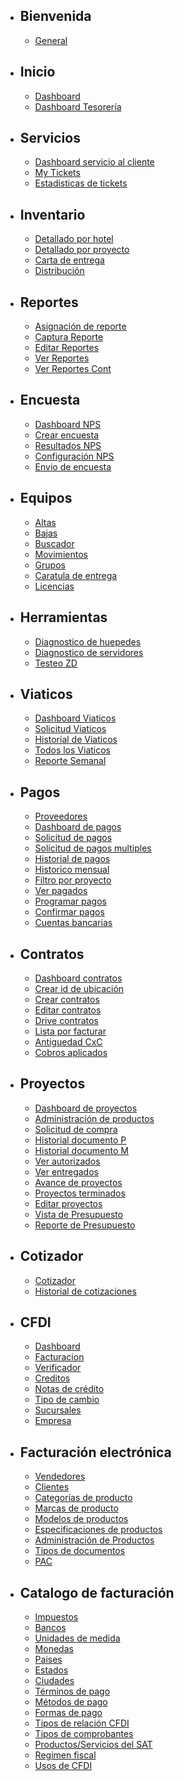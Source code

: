 - ## Bienvenida
    - [General](/{{route}}/{{version}}/overview)
- ## Inicio
    - [Dashboard](/{{route}}/{{version}}/home/dash)
    - [Dashboard Tesorería](/{{route}}/{{version}}/home/dash_finan)
- ## Servicios
    - [Dashboard servicio al cliente](/{{route}}/{{version}}/service/dashboardcust)
    - [My Tickets](/{{route}}/{{version}}/service/mytickets)
    - [Estadisticas de tickets](/{{route}}/{{version}}/service/statistics_tickets)
- ## Inventario
    - [Detallado por hotel](/{{route}}/{{version}}/inventory/detailed_hotel)
    - [Detallado por proyecto](/{{route}}/{{version}}/inventory/detailed_proyect)
    - [Carta de entrega](/{{route}}/{{version}}/inventory/detailed_cover)
    - [Distribución](/{{route}}/{{version}}/inventory/detailed_distribution)
- ## Reportes
    - [Asignación de reporte](/{{route}}/{{version}}/report/type_report)
    - [Captura Reporte](/{{route}}/{{version}}/report/individual)
    - [Editar Reportes](/{{route}}/{{version}}/report/edit_report)
    - [Ver Reportes](/{{route}}/{{version}}/report/viewreports)
    - [Ver Reportes Cont](/{{route}}/{{version}}/report/viewreportscont)
- ## Encuesta
    - [Dashboard NPS](/{{route}}/{{version}}/qualification/view_dashboard_survey_nps)
    - [Crear encuesta](/{{route}}/{{version}}/qualification/create_survey_admin)
    - [Resultados NPS](/{{route}}/{{version}}/qualification/survey_results)
    - [Configuración NPS](/{{route}}/{{version}}/qualification/configure_survey_admin_nps)
    - [Envio de encuesta](/{{route}}/{{version}}/qualification/configure_survey_admin_sit)
- ## Equipos
    - [Altas](/{{route}}/{{version}}/equipment/up_equipment)
    - [Bajas](/{{route}}/{{version}}/equipment/down_equipment)
    - [Buscador](/{{route}}/{{version}}/equipment/detailed_search)
    - [Movimientos](/{{route}}/{{version}}/equipment/move_equipment)
    - [Grupos](/{{route}}/{{version}}/equipment/group_equipment)
    - [Caratula de entrega](/{{route}}/{{version}}/equipment/cover_equipment_delivery)
    - [Licencias](/{{route}}/{{version}}/equipment/licences_equipment)
- ## Herramientas
    - [Diagnostico de huepedes](/{{route}}/{{version}}/tools/detailed_guest_review)
    - [Diagnostico de servidores](/{{route}}/{{version}}/tools/detailed_server_review)
    - [Testeo ZD](/{{route}}/{{version}}/tools/testzone)
- ## Viaticos
    - [Dashboard Viaticos](/{{route}}/{{version}}/viaticos/dashboard_viaticos)
    - [Solicitud Viaticos](/{{route}}/{{version}}/viaticos/add_request_via)
    - [Historial de Viaticos](/{{route}}/{{version}}/viaticos/view_request_via)
    - [Todos los Viaticos](/{{route}}/{{version}}/viaticos/view_request_all_via)
    - [Reporte Semanal](/{{route}}/{{version}}/viaticos/view_viatic_weekly)
- ## Pagos
    - [Proveedores](/{{route}}/{{version}}/payments/customers)
    - [Dashboard de pagos](/{{route}}/{{version}}/payments/view_dashboard_req_pay)
    - [Solicitud de pagos](/{{route}}/{{version}}/payments/view_add_req_pay)
    - [Solicitud de pagos multiples](/{{route}}/{{version}}/payments/view_add_req_pay_mult)
    - [Historial de pagos](/{{route}}/{{version}}/payments/view_history_req_pay)
    - [Historico mensual](/{{route}}/{{version}}/payments/view_history_all_req_pay)
    - [Filtro por proyecto](/{{route}}/{{version}}/payments/view_filter_req_pay)
    - [Ver pagados](/{{route}}/{{version}}/payments/view_history_all_status_paid)
    - [Programar pagos](/{{route}}/{{version}}/payments/program_date_pay)
    - [Confirmar pagos](/{{route}}/{{version}}/payments/confirm_pay)
    - [Cuentas bancarias](/{{route}}/{{version}}/payments/view_pay_bank)
- ## Contratos
    - [Dashboard contratos](/{{route}}/{{version}}/contracts/cont_dashboard)
    - [Crear id de ubicación](/{{route}}/{{version}}/contracts/cont_create_idubic)
    - [Crear contratos](/{{route}}/{{version}}/contracts/cont_create_cont)
    - [Editar contratos](/{{route}}/{{version}}/contracts/cont_edit_cont)
    - [Drive contratos](/{{route}}/{{version}}/contracts/cont_filemanager)
    - [Lista por facturar](/{{route}}/{{version}}/contracts/view_payauto)
    - [Antiguedad CxC](/{{route}}/{{version}}/contracts/view_facturados)
    - [Cobros aplicados](/{{route}}/{{version}}/contracts/view_cobrados)

- ## Proyectos
    - [Dashboard de proyectos](/{{route}}/{{version}}/planning/view_dashboard_project)
    - [Administración de productos](/{{route}}/{{version}}/planning/products)
    - [Solicitud de compra](/{{route}}/{{version}}/planning/documentp_cart)
    - [Historial documento P](/{{route}}/{{version}}/planning/view_history_documentp)
    - [Historial documento M](/{{route}}/{{version}}/planning/view_history_documentm)
    - [Ver autorizados](/{{route}}/{{version}}/planning/view_history_auth_documentp)
    - [Ver entregados](/{{route}}/{{version}}/planning/view_doc_delivery)
    - [Avance de proyectos](/{{route}}/{{version}}/planning/view_project_doc_p)
    - [Proyectos terminados](/{{route}}/{{version}}/planning/view_project_docp_success)
    - [Editar proyectos](/{{route}}/{{version}}/planning/view_edit_projects)
    - [Vista de Presupuesto](/{{route}}/{{version}}/planning/view_budget)
    - [Reporte de Presupuesto](/{{route}}/{{version}}/planning/view_budget_report)

- ## Cotizador
    - [Cotizador](/{{route}}/{{version}}/quoting/quoting)
    - [Historial de cotizaciones](/{{route}}/{{version}}/quote/quotehistory)
- ## CFDI
    - [Dashboard](/{{route}}/{{version}}/cfdi/cfdi)
    - [Facturacion](/{{route}}/{{version}}/cfdi/billing)
    - [Verificador](/{{route}}/{{version}}/cfdi/checker)
    - [Creditos](/{{route}}/{{version}}/cfdi/credits)
    - [Notas de crédito](/{{route}}/{{version}}/cfdi/creditnotes)
    - [Tipo de cambio](/{{route}}/{{version}}/cfdi/exchangerate)
    - [Sucursales](/{{route}}/{{version}}/cfdi/branchoffice)
    - [Empresa](/{{route}}/{{version}}/cfdi/company)
- ## Facturación electrónica
    - [Vendedores](/{{route}}/{{version}}/billing/seller)
    - [Clientes](/{{route}}/{{version}}/billing/client)
    - [Categorías de producto](/{{route}}/{{version}}/billing/productcategories)
    - [Marcas de producto](/{{route}}/{{version}}/billing/productsbrand)
    - [Modelos de productos](/{{route}}/{{version}}/billing/productmodels)
    - [Especificaciones de productos](/{{route}}/{{version}}/billing/productsspecifications)
    - [Administración de Productos](/{{route}}/{{version}}/billing/productmanagement)
    - [Tipos de documentos](/{{route}}/{{version}}/billing/documenttypes)
    - [PAC](/{{route}}/{{version}}/billing/pac)
- ## Catalogo de facturación
    - [Impuestos](/{{route}}/{{version}}/catalog/taxes)
    - [Bancos](/{{route}}/{{version}}/catalog/banks)
    - [Unidades de medida](/{{route}}/{{version}}/catalog/units)
    - [Monedas](/{{route}}/{{version}}/catalog/coins)
    - [Paises](/{{route}}/{{version}}/catalog/countries)
    - [Estados](/{{route}}/{{version}}/catalog/states)
    - [Ciudades](/{{route}}/{{version}}/catalog/cities)
    - [Términos de pago](/{{route}}/{{version}}/catalog/payments)
    - [Métodos de pago](/{{route}}/{{version}}/catalog/paymentmethods)
    - [Formas de pago](/{{route}}/{{version}}/catalog/paymentways)
    - [Tipos de relación CFDI](/{{route}}/{{version}}/catalog/cfdirelation)
    - [Tipos de comprobantes](/{{route}}/{{version}}/catalog/vouchers)
    - [Productos/Servicios del SAT](/{{route}}/{{version}}/catalog/satps)
    - [Regimen fiscal](/{{route}}/{{version}}/catalog/taxregimen)
    - [Usos de CFDI](/{{route}}/{{version}}/catalog/cfdiuses)
